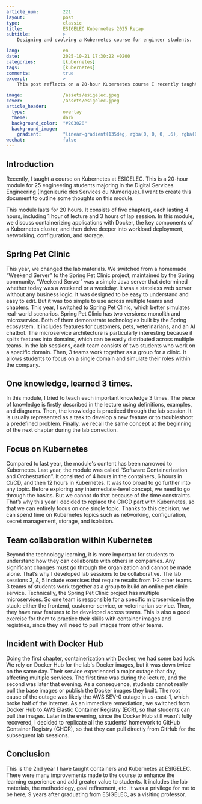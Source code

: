 ```yaml
---
article_num:         221
layout:              post
type:                classic
title:               ESIGELEC Kubernetes 2025 Recap
subtitle:            >
    Designing and evolving a Kubernetes course for engineer students.

lang:                en
date:                2025-10-21 17:30:22 +0200
categories:          [kubernetes]
tags:                [kubernetes]
comments:            true
excerpt:             >
    This post reflects on a 20-hour Kubernetes course I recently taught at ESIGELEC, where engineering students explored containerization, Kubernetes fundamentals, and real-world collaboration using the Spring Pet Clinic project. It shares insights into the redesigned curriculum, hands-on labs, and lessons learned from focusing deeply on Kubernetes and team-based learning.

image:               /assets/esigelec.jpeg
cover:               /assets/esigelec.jpeg
article_header:
  type:              overlay
  theme:             dark
  background_color:  "#203028"
  background_image:
    gradient:        "linear-gradient(135deg, rgba(0, 0, 0, .6), rgba(0, 0, 0, .4))"
wechat:              false
---
```


## Introduction

Recently, I taught a course on Kubernetes at ESIGELEC. This is a 20-hour module for 25 engineering students majoring in the Digital Services Engineering (Ingenieurie des Services du Numerique). I want to create this document to outline some thoughts on this module.

This module lasts for 20 hours. It consists of five chapters, each lasting 4 hours, including 1 hour of lecture and 3 hours of lap session. In this module, we discuss containerizing applications with Docker, the key components of a Kubernetes cluster, and then delve deeper into workload deployment, networking, configuration, and storage.

## Spring Pet Clinic

This year, we changed the lab materials. We switched from a homemade “Weekend Server” to the Spring Pet Clinic project, maintained by the Spring community. “Weekend Server” was a simple Java server that determined whether today was a weekend or a weekday. It was a stateless web server without any business logic. It was designed to be easy to understand and easy to edit. But it was too simple to use across multiple teams and chapters. This year, I switched to Spring Pet Clinic, which better simulates real-world scenarios. Spring Pet Clinic has two versions: monolith and microservice. Both of them demonstrate technologies built by the Spring ecosystem. It includes features for customers, pets, veterinarians, and an AI chatbot. The microservice architecture is particularly interesting because it splits features into domains, which can be easily distributed across multiple teams. In the lab sessions, each team consists of two students who work on a specific domain. Then, 3 teams work together as a group for a clinic. It allows students to focus on a single domain and simulate their roles within the company.

## One knowledge, learned 3 times.

In this module, I tried to teach each important knowledge 3 times. The piece of knowledge is firstly described in the lecture using definitions, examples, and diagrams. Then, the knowledge is practiced through the lab session. It is usually represented as a task to develop a new feature or to troubleshoot a predefined problem. Finally, we recall the same concept at the beginning of the next chapter during the lab correction.

## Focus on Kubernetes
Compared to last year, the module's content has been narrowed to Kubernetes. Last year, the module was called “Software Containerization and Orchestration”. It consisted of 4 hours in the containers, 6 hours in CI/CD, and then 12 hours in Kubernetes. It was too broad to go further into any topic. Before exploring any intermediate-level concept, we need to go through the basics. But we cannot do that because of the time constraints. That’s why this year I decided to replace the CI/CD part with Kubernetes, so that we can entirely focus on one single topic. Thanks to this decision, we can spend time on Kubernetes topics such as networking, configuration, secret management, storage, and isolation.

## Team collaboration within Kubernetes

Beyond the technology learning, it is more important for students to understand how they can collaborate with others in companies. Any significant changes must go through the organization and cannot be made alone. That’s why I developed lab sessions to be collaborative. The lab sessions 3, 4, 5 include exercises that require results from 1-2 other teams. 3 teams of students work together as a group to build an online pet clinic service. Technically, the Spring Pet Clinic project has multiple microservices. So one team is responsible for a specific microservice in the stack: either the frontend, customer service, or veterinarian service. Then, they have new features to be developed across teams. This is also a good exercise for them to practice their skills with container images and registries, since they will need to pull images from other teams.

## Incident with Docker Hub

Doing the first chapter, containerization with Docker, we had some bad luck. We rely on Docker Hub for the lab's Docker images, but it was down twice on the same day. Their service experienced a major outage that day, affecting multiple services. The first time was during the lecture, and the second was later that evening. As a consequence, students cannot really pull the base images or publish the Docker images they built. The root cause of the outage was likely the AWS SEV-0 outage in us-east-1, which broke half of the internet. As an immediate remediation, we switched from Docker Hub to AWS Elastic Container Registry (ECR), so that students can pull the images. Later in the evening, since the Docker Hub still wasn’t fully recovered, I decided to replicate all the students’ homework to GitHub Container Registry (GHCR), so that they can pull directly from GitHub for the subsequent lab sessions.

## Conclusion

This is the 2nd year I have taught containers and Kubernetes at ESIGELEC. There were many improvements made to the course to enhance the learning experience and add greater value to students. It includes the lab materials, the methodology, goal refinement, etc. It was a privilege for me to be here, 9 years after graduating from ESIGELEC, as a visiting professor.
